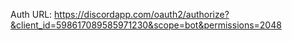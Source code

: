 Auth URL: https://discordapp.com/oauth2/authorize?&client_id=598617089585971230&scope=bot&permissions=2048
